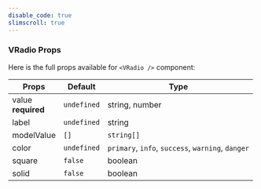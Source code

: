 ```yaml
---
disable_code: true
slimscroll: true
---
```


### VRadio Props

Here is the full props available for `<VRadio />` component:

| Props                   | Default                                       | Type                                              |
| ----------------------- | --------------------------------------------- | ------------------------------------------------- |
| value<br />**required** | <span class="is-undefined">`undefined`</span> | string, number                                    |
| label                   | <span class="is-undefined">`undefined`</span> | string                                            |
| modelValue              | <span class="is-array">`[]`</span>            | <span class="is-array">`string[]`</span>          |
| color                   | <span class="is-undefined">`undefined`</span> | `primary`, `info`, `success`, `warning`, `danger` |
| square                  | <span class="is-boolean">`false`</span>       | boolean                                           |
| solid                   | <span class="is-boolean">`false`</span>       | boolean                                           |
